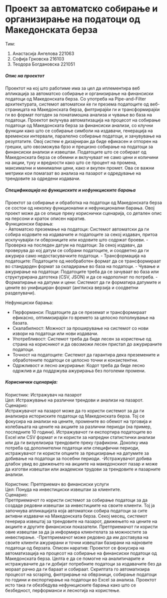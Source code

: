 # Проект за автоматско собирање и организирање на податоци од Македонската берза
Тим:
1. Анастасија Ангелова 221063
2. Софија Грковска 216103
3. Теодора Богдановска 221051

<h5>Опис на проектот</h5>
Проектот на кој што работиме има за цел да иплементира веб апликација за автоматско собирање и организирање на финансиски податоци од Македонската берза. Со употреба на Pipe-and-Filter архитектурата, системот автоматски ќе ги презема податоците од веб-страницата на Македонската берза, филтрирајќи ги и трансформирајќи ги во формат погоден за понатамошна анализа и чување во база на податоци. 
Проектот вклучува автоматизација на процесот на собирање податоци од Македонската берза за финансиски анализи, со клучни функции како што се собирање симболи на издавачи, генерација на временски интервали, паралелно собирање податоци, и зачувување на резултатите. Овој систем е дизајниран да биде ефикасен и отпорен на грешки, што овозможува брзо и прецизно собирање на податоци за финансиски анализи и извештаи.
Податоците што се собираат од Македонската берза се обемни и вклучуваат не само цени и количини на акции, туку и вредности како што се процент на промена, максимални и минимални цени, како и вкупен промет. Ова се важни метрики кои помагаат во анализа на пазарот и одредување на трендовите за одредени издавачи.

<h5>Спецификација на функциските и нефункциските барања</h5> 
Проектот за собирање и обработка на податоци од Македонската берза се состои од неколку функционални и нефункционални барања. Овој проект може да се опише преку кориснички сценариjа, со детален опис на персони и краток описен наратив.<br /> 
Функционски барања:<br />
- Автоматско преземање на податоци: Системот автоматски да ги собира кодовите на издавачите и податоците за секој издавач, притоа исклучувајќи ги обврзниците или кодовите што содржат броеви.
- Проверка на последен датум на податоци: За секој издавач, да проверува до кој датум се собрани податоците, и соодветно да ги ажурира само недостасувачките податоци.
- Трансформација на податоците: Податоците од необработен формат да се трансформираат во стандарден формат за складирање во база на податоци.
- Чување и ажурирање на податоци: Податоците треба да се зачуваат во база или структурирана датотека (CSV, JSON) и да се надополнат по потреба.
- Форматирање на датуми и цени: Системот да ги форматира датумите и цените во унифициран формат (англиска верзија и соодветни разделувачи).<br />

Нефункциски барања:<br />
- Перформанси: Податоците да се преземат и трансформираат ефикасно, оптимизирајќи го времето за целосно пополнување на базата.
- Скалабилност: Можност за проширување на системот со нови извори на податоци или нови издавачи.
- Употребливост: Системот треба да биде лесен за користење од страна на корисникот и да овозможи лесен пристап до ажурираните податоци.
- Точност на податоците: Системот да гарантира дека преземените и обработените податоци се целосно точни и конзистентни.
- Одржливост и лесно ажурирање: Кодот треба да биде лесно одржлив и да поддржува ажурирања без поголеми промени.

<h5>Кориснички сценарија:</h5>
Користник: Истражувач на пазарот<br />
Цел: Истражување на различни трендови и анализи на пазарот.<br />
Сценарио: <br />
Истражувачот на пазарот може да го користи системот за да ги анализира историските податоци од Македонската берза.
Тој се фокусира на анализи на цените, промените во обемот на трговија и колебањата на цените на акциите за различни периоди (на пример, последните 10 години).
Истражувачот ги експортира податоците во Excel или CSV формат и ги користи за напредни статистички анализи или да ги визуелизира трендовите преку графикони.
Доколку има потреба од дополнителни податоци или специфични периоди, истражувачот ги користи опциите за прецизирање на датумите за добивање на податоци за посебни периоди.
-Истражувачот добива длабок увид во движењето на акциите на македонскиот пазар и може да изготви извештаи или академски трудови за трендовите и пазарните анализи.

Користник: Претприемач во финансиски услуги<br />
Цел: Понуда на инвестициски извештаи за клиентите.<br />
Сценарио:<br />
Претприемачот го користи системот за собирање податоци за да создаде редовни извештаи за инвестициите на своите клиенти.
Тој ја започнува апликацијата која автоматски собира податоци за сите активни издавачи на Македонската берза.
Секој месец, системот генерира извештај за трендовите на пазарот, движењето на цените на акциите и другите финансиски показатели.
Претприемачот ги користи овие извештаи за да ја информира клиентелата за можностите за инвестирање.
-Претприемачот може редовно да им доставува на своите клиенти ажурирани и точни извештаи базирани на најновите податоци од берзата.
Описен наратив:
Проектот се фокусира на автоматизација на процесот на собирање на финансиски податоци од Македонската берза. Целта е да се помогне на аналитичарите и истражувачите да ги добијат потребните податоци за издавачите без да мораат рачно да ги бараат и собираат. Скриптата го автоматизира процесот на scraping, филтрирање на обврзници, собирање податоци по години и експортирање на податоци во Excel за анализа. Проектот исто така ги обезбедува нефункциските барања како што се безбедност, перформанси и леснотија на користење.

